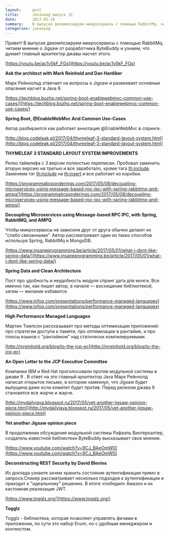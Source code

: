 ```yaml
---
layout:     post
title:      Javaswag выпуск 31
date:       2017-05-18
summary: 	В выпуске декомпозируем микросервисы с помощью RabbitMq, читаем мнение о Jigsaw от разработчика ByteBuddy и узнаем, что думает главный архитектор джавы насчет этого.
categories: javaswag
---
```


Привет!
В выпуске декомпозируем микросервисы с помощью RabbitMq, читаем мнение о Jigsaw от разработчика ByteBuddy и узнаем, что думает главный архитектор джавы насчет этого.

[https://youtu.be/ac1v5kF_FGs](https://youtu.be/ac1v5kF_FGs)

**Ask the architect with Mark Reinhold and Dan Hardiker**

Марк Рейнхольд отвечает на вопросы о Jigsaw и развеивает основные опасения насчет  в Java 9.

[https://techblog.bozho.net/spring-boot-enablewebmvc-common-use-cases/](https://techblog.bozho.net/spring-boot-enablewebmvc-common-use-cases/)

**Spring Boot, @EnableWebMvc And Common Use-Cases**

Автор разбирается как работает аннотация @EnableWebMvc в спринге.

[http://blog.codeleak.pl/2017/04/thymeleaf-3-standard-layout-system.html](http://blog.codeleak.pl/2017/04/thymeleaf-3-standard-layout-system.html)

**THYMELEAF 3 STANDARD LAYOUT SYSTEM IMPROVEMENTS**

Релиз таймлифа c 3 версии полностью переписан. Пробовал заменить вторую версию на третью и все заработало, кроме тэга <th:include>. Заменяем тэг <th:include> на <th:insert> и все работает из коробки.

[https://programmaticponderings.com/2017/05/08/decoupling-microservices-using-message-based-rpc-ipc-with-spring-rabbitmq-and-ampq/](https://programmaticponderings.com/2017/05/08/decoupling-microservices-using-message-based-rpc-ipc-with-spring-rabbitmq-and-ampq/)

**Decoupling Microservices using Message-based RPC IPC, with Spring, RabbitMQ, and AMPQ**

Чтобы микросервисы не зависили друг от друга обычно делают их "слабо связанными". Автор рассматривает один из таких способов используя Spring, RabbitMq и MongoDB.

[https://www.insaneprogramming.be/article/2017/05/01/what-i-dont-like-spring-data/](https://www.insaneprogramming.be/article/2017/05/01/what-i-dont-like-spring-data/)

**Spring Data and Clean Architecture**

Пост про удобность и неудобность модуля спринг дата для монги. Все именно так, как пишет автор, в начале — восхищение библиотекой, затем — желание избавится.

[https://www.infoq.com/presentations/performance-managed-languages](https://www.infoq.com/presentations/performance-managed-languages)

**High Performance Managed Languages**

Мартин Томпсон рассказывает про методы оптимизации приложений: про стратегии доступа к памяти, про оптимизации в рантайме, и про плюсы языков с "рантаймом"  над статически компилируемыми.

[http://mreinhold.org/blog/to-the-jcp-ec](http://mreinhold.org/blog/to-the-jcp-ec)

**An Open Letter to the JCP Executive Committee**

Компании IBM и Red Hat проголосовали против модульной системы в джаве 9 .  В ответ на это главный архитектор Java Марк Рейнхолд написал открытое письмо, в котором намекнул, что Jigsaw будет выпущена даже если комитет будет против.  Перед релизом джава 9 становится все жарче и жарче.

[http://mydailyjava.blogspot.ru/2017/05/yet-another-jigsaw-opinion-piece.html](http://mydailyjava.blogspot.ru/2017/05/yet-another-jigsaw-opinion-piece.html)

**Yet another Jigsaw opinion piece**

В продолжении обсуждения модульной системы Рафаэль Винтерхалтер, создатель известной библиотеки ByteBuddy высказывает свое мнение.

[https://www.youtube.com/watch?v=9CJ_BAeOmW0](https://www.youtube.com/watch?v=9CJ_BAeOmW0)

**Deconstructing REST Security by David Blevins**

Из доклада узнаете зачем хранить состояние аутентификации прямо в запросе.Спикер рассматривает несколько подходов к аутентификации и приходит к "идеальному" решению. В итоге «победил» Амазон и их кастомная реализация JWT.

[https://www.togglz.org/](https://www.togglz.org/)

**Togglz**

Togglz - библиотека, которая позволяет управлять фичами в приложении, по сути это набор Enum, но с удобным менеджером и контекстом.

